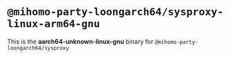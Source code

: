 # `@mihomo-party-loongarch64/sysproxy-linux-arm64-gnu`

This is the **aarch64-unknown-linux-gnu** binary for `@mihomo-party-loongarch64/sysproxy`
